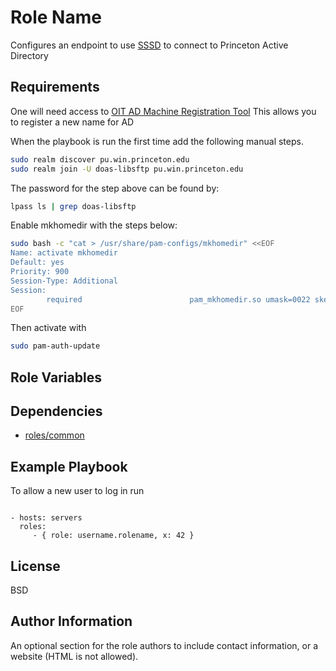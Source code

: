 Role Name
=========

Configures an endpoint to use [SSSD](https://ubuntu.com/server/docs/service-sssd) to connect to Princeton Active Directory

Requirements
------------

One will need access to [OIT AD Machine Registration Tool](https://tools.princeton.edu/Dept/) This allows you to register a new name for AD

When the playbook is run the first time add the following manual steps.

```zsh
sudo realm discover pu.win.princeton.edu
sudo realm join -U doas-libsftp pu.win.princeton.edu  
```

The password for the step above can be found by:

```zsh
lpass ls | grep doas-libsftp
```

Enable mkhomedir with the steps below:

```zsh
sudo bash -c "cat > /usr/share/pam-configs/mkhomedir" <<EOF
Name: activate mkhomedir
Default: yes
Priority: 900
Session-Type: Additional
Session:
        required                        pam_mkhomedir.so umask=0022 skel=/etc/skel
EOF
```
Then activate with

```zsh
sudo pam-auth-update
```


Role Variables
--------------


Dependencies
------------

- [roles/common](roles/common)

Example Playbook
----------------

To allow a new user to log in run 

```zsh

```
    - hosts: servers
      roles:
         - { role: username.rolename, x: 42 }

License
-------

BSD

Author Information
------------------

An optional section for the role authors to include contact information, or a website (HTML is not allowed).
